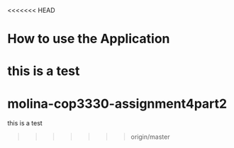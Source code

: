 <<<<<<< HEAD
# How to use the Application

this is a test
=======
# molina-cop3330-assignment4part2

this is a test
>>>>>>> origin/master
